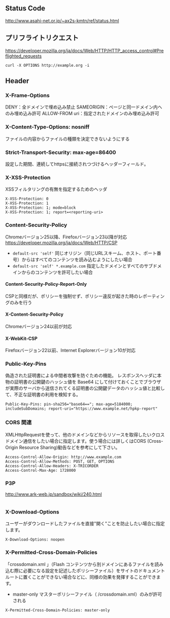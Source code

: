 
## Status Code
http://www.asahi-net.or.jp/~ax2s-kmtn/ref/status.html

## プリフライトリクエスト
https://developer.mozilla.org/ja/docs/Web/HTTP/HTTP_access_control#Preflighted_requests

```
curl -X OPTIONS http://example.org -i
```

## Header

### X-Frame-Options
DENY：全ドメインで埋め込み禁止
SAMEORIGIN：ページと同一ドメイン内へのみ埋め込み許可
ALLOW-FROM uri：指定されたドメインのみ埋め込み許可

### X-Content-Type-Options: nosniff
ファイルの内容からファイルの種類を決定できないようにする

### Strict-Transport-Security: max-age=86400
設定した期間、連続してhttpsに接続されつづけるヘッダーフィールド。

### X-XSS-Protection
XSSフィルタリングの有無を指定するためのヘッダ

```
X-XSS-Protection: 0
X-XSS-Protection: 1
X-XSS-Protection: 1; mode=block
X-XSS-Protection: 1; report=<reporting-uri>
```

### Content-Security-Policy
Chromeバージョン25以降、Firefoxバージョン23以降が対応
https://developer.mozilla.org/ja/docs/Web/HTTP/CSP

- `default-src 'self'`
同じオリジン（同じURLスキーム、ホスト、ポート番号）からはすべてのコンテンツを読み込むようにしたい場合
- `default-src 'self' *.example.com`
指定したドメインとすべてのサブドメインからのコンテンツを許可したい場合

#### Content-Security-Policy-Report-Only
CSPと同様だが、ポリシーを強制せず、ポリシー違反が起きた時のレポーティングのみを行う

#### X-Content-Security-Policy
Chromeバージョン24以前が対応

#### X-WebKit-CSP
Firefoxバージョン22以前、Internet Explorerバージョン10が対応

### Public-Key-Pins
偽造された証明書による中間者攻撃を防ぐための機能。
レスポンスヘッダに本物の証明書の公開鍵のハッシュ値を Base64 にして付けておくことでブラウザが実際のサーバから送信されてくる証明書の公開鍵データのハッシュ値と比較して、不正な証明書の利用を検知する。

```
Public-Key-Pins: pin-sha256="base64=="; max-age=5184000; includeSubDomains; report-uri="https://www.example.net/hpkp-report"
```

### CORS 関連
XMLHttpRequestを使って、他のドメインなどからリソースを取得したいクロスドメイン通信をしたい場合に指定します。使う場合には詳しくはCORS (Cross-Origin Resource Sharing)勧告などを参考にして下さい。

```
Access-Control-Allow-Origin: http://www.example.com
Access-Control-Allow-Methods: POST, GET, OPTIONS
Access-Control-Allow-Headers: X-TRICORDER
Access-Control-Max-Age: 1728000
```

### P3P
http://www.ark-web.jp/sandbox/wiki/240.html

```
```

### X-Download-Options
ユーザーがダウンロードしたファイルを直接"開く"ことを防止したい場合に指定します。

```
X-Download-Options: noopen
```

### X-Permitted-Cross-Domain-Policies
「crossdomain.xml 」（Flash コンテンツから別ドメインにあるファイルを読み込む際に必要になる設定を記述したポリシーファイル）をサイトのドキュメントルートに置くことができない場合などに、同様の効果を発揮することができます。
- master-only マスターポリシーファイル（ /crossdomain.xml）のみが許可される
```
X-Permitted-Cross-Domain-Policies: master-only
```

